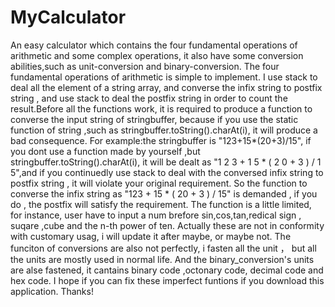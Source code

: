 # MyCalculator
  An easy calculator which contains the four fundamental operations of arithmetic and some complex operations, it also have some conversion abilities,such as unit-conversion and binary-conversion.
  The four fundamental operations of arithmetic is simple to implement. I use stack to deal all the element of a string array, and converse the infix string to postfix string , and use stack to deal the postfix string in order to count the result.Before all the functions work, it is required to produce a function to converse the input string of stringbuffer, because if you use the static function of string ,such as stringbuffer.toString().charAt(i), it will produce a bad consequence. For example:the stringbuffer is "123+15*(20+3)/15", if you dont use a function made by yourself ,but stringbuffer.toString().charAt(i), it will be dealt as "1 2 3 + 1 5 * ( 2 0 + 3 ) / 1 5",and if you continuedly use stack to deal with the conversed infix string to postfix string , it will violate your original requirement. So the function to converse the infix string as "123 + 15 * ( 20 + 3 ) / 15" is demanded , if you do , the postfix will satisfy the requirement.
  The function is a little limited, for instance, user have to input a num brefore sin,cos,tan,redical sign , suqare ,cube and the n-th power of ten. Actually these are not in conformity with customary usag, i will update it after maybe, or maybe not.
  The funciton of conversions are also not perfectly, i fasten all the unit ， but all the units are mostly used in normal life. And the binary_conversion's units are alse fastened, it cantains binary code ,octonary code, decimal code and hex code.
  I hope if you can fix these imperfect funtions if you download this application.
  Thanks!
